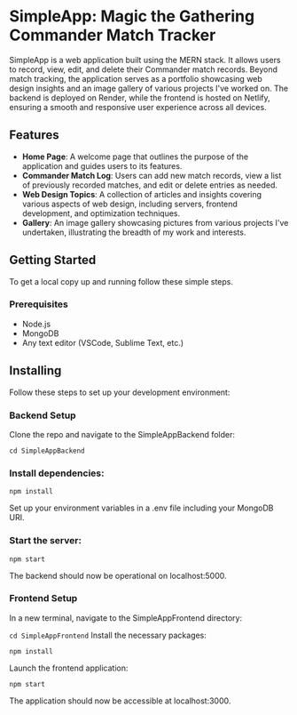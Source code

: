 # SimpleApp: Magic the Gathering Commander Match Tracker

SimpleApp is a web application built using the MERN stack. It allows users to record, view, edit, and delete their Commander match records. Beyond match tracking, the application serves as a portfolio showcasing web design insights and an image gallery of various projects I've worked on. The backend is deployed on Render, while the frontend is hosted on Netlify, ensuring a smooth and responsive user experience across all devices.

## Features

- **Home Page**: A welcome page that outlines the purpose of the application and guides users to its features.
- **Commander Match Log**: Users can add new match records, view a list of previously recorded matches, and edit or delete entries as needed.
- **Web Design Topics**: A collection of articles and insights covering various aspects of web design, including servers, frontend development, and optimization techniques.
- **Gallery**: An image gallery showcasing pictures from various projects I've undertaken, illustrating the breadth of my work and interests.

## Getting Started

To get a local copy up and running follow these simple steps.

### Prerequisites

- Node.js
- MongoDB
- Any text editor (VSCode, Sublime Text, etc.)

## Installing

Follow these steps to set up your development environment:

### Backend Setup

Clone the repo and navigate to the SimpleAppBackend folder:

``` cd SimpleAppBackend ```

### Install dependencies:

``` npm install ```

Set up your environment variables in a .env file including your MongoDB URI.

### Start the server:

``` npm start ```

The backend should now be operational on localhost:5000.

### Frontend Setup

In a new terminal, navigate to the SimpleAppFrontend directory:

``` cd SimpleAppFrontend ```
Install the necessary packages:

``` npm install ```

Launch the frontend application:

``` npm start ```

The application should now be accessible at localhost:3000.
